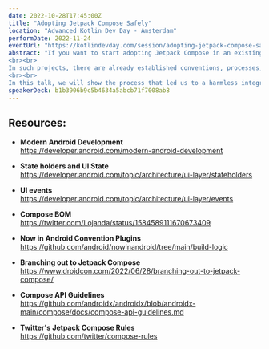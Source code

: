 ```yaml
---
date: 2022-10-28T17:45:00Z
title: "Adopting Jetpack Compose Safely"
location: "Advanced Kotlin Dev Day - Amsterdam"
performDate: 2022-11-24
eventUrl: "https://kotlindevday.com/session/adopting-jetpack-compose-safely/"
abstract: "If you want to start adopting Jetpack Compose in an existing, large codebase, worked on by multiple teams, you can’t just add the dependency and start creating composables right away.
<br><br>
In such projects, there are already established conventions, processes, and architecture decisions that will be disrupted with such a revolutionary change as Compose, since it requires a mental model shift towards declarative patterns.
<br><br>
In this talk, we will show the process that led us to a harmless integration of Compose into the TIER application, focusing on tooling, architectural changes, the evolution of our design system, and how we managed to get our developers onboard for all of the above."
speakerDeck: b1b3906b9c5b4634a5abcb71f7008ab8
---
```


## Resources: 

- **Modern Android Development**\
    https://developer.android.com/modern-android-development

- **State holders and UI State**\
    https://developer.android.com/topic/architecture/ui-layer/stateholders

- **UI events**\
    https://developer.android.com/topic/architecture/ui-layer/events

- **Compose BOM**\
    https://twitter.com/Lojanda/status/1584589111670673409

- **Now in Android Convention Plugins**\
    https://github.com/android/nowinandroid/tree/main/build-logic

- **Branching out to Jetpack Compose**\
    https://www.droidcon.com/2022/06/28/branching-out-to-jetpack-compose/

- **Compose API Guidelines**\
    https://github.com/androidx/androidx/blob/androidx-main/compose/docs/compose-api-guidelines.md

- **Twitter's Jetpack Compose Rules**\
    https://github.com/twitter/compose-rules
